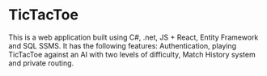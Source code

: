 # TicTacToe
This is a web application built using C#, .net, JS + React, Entity Framework and SQL SSMS.
It has the following features: Authentication, playing TicTacToe against an AI with two levels of difficulty, Match History system and private routing.
